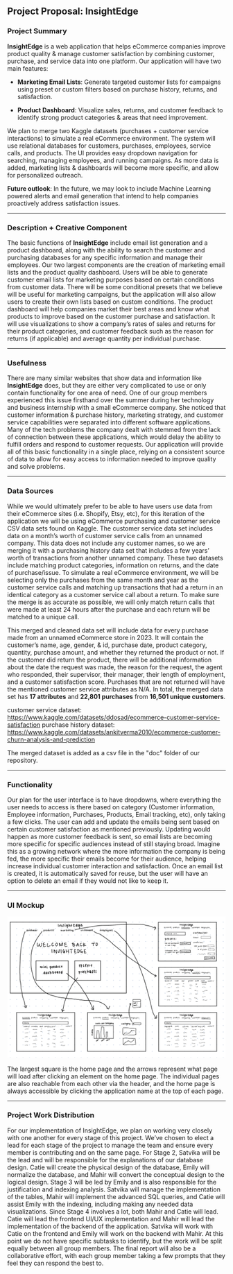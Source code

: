 ## Project Proposal: InsightEdge

### Project Summary

**InsightEdge** is a web application that helps eCommerce companies improve product 
quality & manage customer satisfaction by combining customer, purchase, and service data into 
one platform. Our application will have two main features:  

- **Marketing Email Lists**: Generate targeted customer lists for campaigns using preset or 
custom filters based on purchase history, returns, and satisfaction.  

- **Product Dashboard**: Visualize sales, returns, and customer feedback to identify strong 
product categories & areas that need improvement.  

We plan to merge two Kaggle datasets (purchases + customer service interactions) to simulate 
a real eCommerce environment. The system will use relational databases for customers, 
purchases, employees, service calls, and products. The UI provides easy dropdown navigation 
for searching, managing employees, and running campaigns. As more data is added, marketing 
lists & dashboards will become more specific, and allow for personalized outreach.  

**Future outlook**: In the future, we may look to include Machine Learning powered alerts and 
email generation that intend to help companies proactively address satisfaction issues.  

---

### Description + Creative Component

The basic functions of **InsightEdge** include email list generation and a product 
dashboard, along with the ability to search the customer and purchasing databases for any 
specific information and manage their employees. Our two largest components are the creation 
of marketing email lists and the product quality dashboard. Users will be able to generate 
customer email lists for marketing purposes based on certain conditions from customer data. 
There will be some conditional presets that we believe will be useful for marketing campaigns, 
but the application will also allow users to create their own lists based on custom conditions. 
The product dashboard will help companies market their best areas and know what products to 
improve based on the customer purchase and satisfaction. It will use visualizations to show a 
company’s rates of sales and returns for their product categories, and customer feedback such 
as the reason for returns (if applicable) and average quantity per individual purchase.  

---

### Usefulness

There are many similar websites that show data and information like **InsightEdge** does, 
but they are either very complicated to use or only contain functionality for one area of need. 
One of our group members experienced this issue firsthand over the summer during her 
technology and business internship with a small eCommerce company. She noticed that 
customer information & purchase history, marketing strategy, and customer service capabilities 
were separated into different software applications. Many of the tech problems the company 
dealt with stemmed from the lack of connection between these applications, which would delay 
the ability to fulfill orders and respond to customer requests. Our application will provide all of 
this basic functionality in a single place, relying on a consistent source of data to allow for easy 
access to information needed to improve quality and solve problems.  

---

### Data Sources

While we would ultimately prefer to be able to have users use data from their 
eCommerce sites (i.e. Shopify, Etsy, etc), for this iteration of the application we will be using 
eCommerce purchasing and customer service CSV data sets found on Kaggle. The customer 
service data set includes data on a month’s worth of customer service calls from an unnamed 
company. This data does not include any customer names, so we are merging it with a 
purchasing history data set that includes a few years’ worth of transactions from another 
unnamed company. These two datasets include matching product categories, information on 
returns, and the date of purchase/issue. To simulate a real eCommerce environment, we will be 
selecting only the purchases from the same month and year as the customer service calls and 
matching up transactions that had a return in an identical category as a customer service call 
about a return. To make sure the merge is as accurate as possible, we will only match return 
calls that were made at least 24 hours after the purchase and each return will be matched to a 
unique call.  

This merged and cleaned data set will include data for every purchase made from an 
unnamed eCommerce store in 2023. It will contain the customer’s name, age, gender, & id, 
purchase date, product category, quantity, purchase amount, and whether they returned the 
product or not. If the customer did return the product, there will be additional information about 
the date the request was made, the reason for the request, the agent who responded, their 
supervisor, their manager, their length of employment, and a customer satisfaction score. 
Purchases that are not returned will have the mentioned customer service attributes as N/A. In 
total, the merged data set has **17 attributes** and **22,801 purchases** from **16,501 unique 
customers**.  

customer service dataset: https://www.kaggle.com/datasets/ddosad/ecommerce-customer-service-satisfaction 
purchase history dataset: https://www.kaggle.com/datasets/ankitverma2010/ecommerce-customer-churn-analysis-and-prediction

The merged dataset is added as a csv file in the "doc" folder of our repository.

---

### Functionality

Our plan for the user interface is to have dropdowns, where everything the user needs to 
access is there based on category (Customer information, Employee information, Purchases, 
Products, Email tracking, etc), only taking a few clicks. The user can add and update the emails 
being sent based on certain customer satisfaction as mentioned previously. Updating would 
happen as more customer feedback is sent, so email lists are becoming more specific for 
specific audiences instead of still staying broad. Imagine this as a growing network where the 
more information the company is being fed, the more specific their emails become for their 
audience, helping increase individual customer interaction and satisfaction. Once an email list is 
created, it is automatically saved for reuse, but the user will have an option to delete an email
if they would not like to keep it.

---

### UI Mockup

![UI mockup](screenshots/IMG_3399.jpeg)

The largest square is the home page and the arrows represent what page will load after clicking 
an element on the home page. The individual pages are also reachable from each other via the 
header, and the home page is always accessible by clicking the application name at the top of 
each page.  

---

### Project Work Distribution

For our implementation of InsightEdge, we plan on working very closely with one another 
for every stage of this project. We’ve chosen to elect a lead for each stage of the project to 
manage the team and ensure every member is contributing and on the same page. For Stage 2, 
Satvika will be the lead and will be responsible for the explanations of our database design. 
Catie will create the physical design of the database, Emily will normalize the database, and 
Mahir will convert the conceptual design to the logical design. Stage 3 will be led by Emily and is 
also responsible for the justification and indexing analysis. Satvika will manage the 
implementation of the tables, Mahir will implement the advanced SQL queries, and Catie will 
assist Emily with the indexing, including making any needed data visualizations. Since Stage 4 
involves a lot, both Mahir and Catie will lead. Catie will lead the frontend UI/UX implementation 
and Mahir will lead the implementation of the backend of the application. Satvika will work with 
Catie on the frontend and Emily will work on the backend with Mahir. At this point we do not 
have specific subtasks to identify, but the work will be split equally between all group members. 
The final report will also be a collaborative effort, with each group member taking a few prompts 
that they feel they can respond the best to.  
